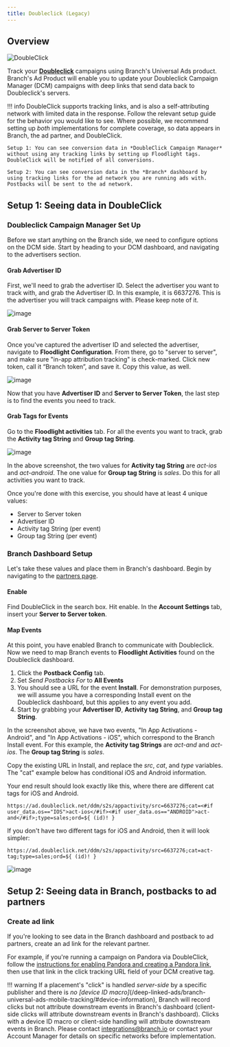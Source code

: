 ```yaml
---
title: Doubleclick (Legacy)
---
```

## Overview

![DoubleClick](https://cdn.branch.io/branch-assets/ad-partner-manager/386574786681131050/dc_newlogo-1528503421215.png)

Track your **[Doubleclick](https://doubleclick.com)** campaigns using Branch's Universal Ads product. Branch's Ad Product will enable you to update your Doubleclick Campaign Manager (DCM) campaigns with deep links that send data back to Doubleclick's servers.

!!! info
	DoubleClick supports tracking links, and is also a self-attributing network with limited data in the response. Follow the relevant setup guide for the behavior you would like to see. Where possible, we recommend setting up *both* implementations for complete coverage, so data appears in Branch, the ad partner, and DoubleClick.

	Setup 1: You can see conversion data in *DoubleClick Campaign Manager* without using any tracking links by setting up Floodlight tags. DoubleClick will be notified of all conversions.

	Setup 2: You can see conversion data in the *Branch* dashboard by using tracking links for the ad network you are running ads with. Postbacks will be sent to the ad network.

## Setup 1: Seeing data in DoubleClick

### Doubleclick Campaign Manager Set Up

Before we start anything on the Branch side, we need to configure options on the DCM side. Start by heading to your DCM dashboard, and navigating to the advertisers section.

#### Grab Advertiser ID

First, we'll need to grab the advertiser ID. Select the advertiser you want to track with, and grab the Advertiser ID. In this example, it is 6637276. This is the advertiser you will track campaigns with. Please keep note of it.

![image](/images/pages/deep-linked-ads/doubleclick/advertiser.png)

#### Grab Server to Server Token

Once you've captured the advertiser ID and selected the advertiser, navigate to <notranslate>**Floodlight Configuration**</notranslate>. From there, go to <notranslate>"server to server"</notranslate>, and make sure <notranslate>"in-app attribution tracking"</notranslate> is check-marked. Click new token, call it <notranslate>“Branch token”</notranslate>, and save it. Copy this value, as well.

![image](/images/pages/deep-linked-ads/doubleclick/server-token.png)

Now that you have <notranslate>**Advertiser ID**</notranslate> and <notranslate>**Server to Server Token**</notranslate>, the last step is to find the events you need to track.

#### Grab Tags for Events

Go to the <notranslate>**Floodlight activities**</notranslate> tab. For all the events you want to track, grab the <notranslate>**Activity tag String**</notranslate> and <notranslate>**Group tag String**</notranslate>.

![image](/images/pages/deep-linked-ads/doubleclick/cat-type.png)

In the above screenshot, the two values for <notranslate>**Activity tag String**</notranslate> are *act-ios* and *act-android*. The one value for <notranslate>**Group tag String**</notranslate> is *sales*. Do this for all activities you want to track.

Once you're done with this exercise, you should have at least 4 unique values:

- Server to Server token
- Advertiser ID
- Activity tag String (per event)
- Group tag String (per event)

### Branch Dashboard Setup

Let's take these values and place them in Branch's dashboard. Begin by navigating to the [partners page](https://dashboard.branch.io/ads/partner-management/a_doubleclick).

#### Enable

Find DoubleClick in the search box. Hit enable. In the <notranslate>**Account Settings**</notranslate> tab, insert your <notranslate>**Server to Server token**</notranslate>.

#### Map Events

At this point, you have enabled Branch to communicate with Doubleclick. Now we need to map Branch events to <notranslate>**Floodlight Activities**</notranslate> found on the Doubleclick dashboard.

1. Click the <notranslate>**Postback Config**</notranslate> tab.
1. Set <notranslate>*Send Postbacks For*</notranslate> to <notranslate>**All Events**</notranslate>
1. You should see a URL for the event <notranslate>**Install**</notranslate>. For demonstration purposes, we will assume you have a corresponding Install event on the Doubleclick dashboard, but this applies to any event you add.
1. Start by grabbing your <notranslate>**Advertiser ID**</notranslate>, <notranslate>**Activity tag String**</notranslate>, and <notranslate>**Group tag String**</notranslate>.

In the screenshot above, we have two events, "In App Activations - Android", and "In App Activations - iOS", which correspond to the Branch Install event. For this example, the <notranslate>**Activity tag Strings**</notranslate> are *act-and* and *act-ios*. The <notranslate>**Group tag String**</notranslate> is *sales*.

Copy the existing URL in Install, and replace the <notranslate>*src*</notranslate>, <notranslate>*cat*</notranslate>, and <notranslate>*type*</notranslate> variables. The <notranslate>"cat"</notranslate> example below has conditional iOS and Android information.

Your end result should look exactly like this, where there are different cat tags for iOS and Android.

`https://ad.doubleclick.net/ddm/s2s/appactivity/src=6637276;cat=<#if user_data.os=="IOS">act-ios</#if><#if user_data.os=="ANDROID">act-and</#if>;type=sales;ord=${ (id)! }`

If you don't have two different tags for iOS and Android, then it will look simpler:

`https://ad.doubleclick.net/ddm/s2s/appactivity/src=6637276;cat=act-tag;type=sales;ord=${ (id)! }`

![image](/images/pages/deep-linked-ads/doubleclick/final-postback-doubleclick.png)

## Setup 2: Seeing data in Branch, postbacks to ad partners

### Create ad link

If you're looking to see data in the Branch dashboard and postback to ad partners, create an ad link for the relevant partner.

For example, if you're running a campaign on Pandora via DoubleClick, follow the [instructions for enabling Pandora and creating a Pandora link](/deep-linked-ads/pandora-mobile-tracking/), then use that link in the click tracking URL field of your DCM creative tag.

!!! warning
	If a placement's "click" is handled *server-side* by a specific publisher and there is *no [device ID macro]*(/deep-linked-ads/branch-universal-ads-mobile-tracking/#device-information), Branch will record clicks but not attribute downstream events in Branch's dashboard (client-side clicks will attribute downstream events in Branch's dashboard). Clicks with a device ID macro or client-side handling will attribute downstream events in Branch. Please contact integrations@branch.io or contact your Account Manager for details on specific networks before implementation.
